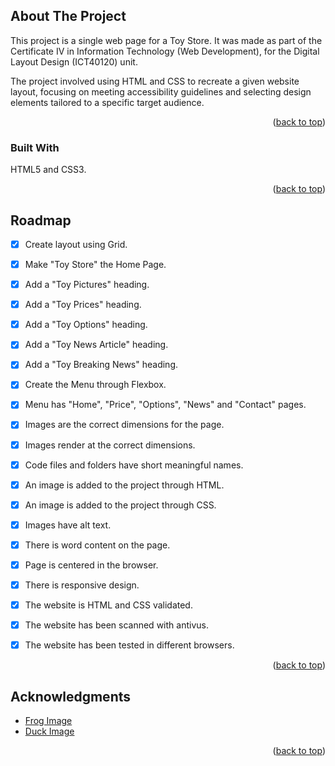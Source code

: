 ## About The Project

This project is a single web page for a Toy Store. It was made as part of the Certificate IV in Information Technology (Web Development), for the Digital Layout Design (ICT40120) unit.

The project involved using HTML and CSS to recreate a given website layout, focusing on meeting accessibility guidelines and selecting design elements tailored to a specific target audience.

<p align="right">(<a href="#readme-top">back to top</a>)</p>


### Built With

HTML5 and CSS3.

<p align="right">(<a href="#readme-top">back to top</a>)</p>





## Roadmap

- [x] Create layout using Grid.
- [x] Make "Toy Store" the Home Page.
- [x] Add a "Toy Pictures" heading.
- [x] Add a "Toy Prices" heading.
- [x] Add a "Toy Options" heading.
- [x] Add a "Toy News Article" heading.
- [x] Add a "Toy Breaking News" heading.
- [x] Create the Menu through Flexbox.
- [x] Menu has "Home", "Price", "Options", "News" and "Contact" pages.
- [x] Images are the correct dimensions for the page.
- [x] Images render at the correct dimensions.
- [x] Code files and folders have short meaningful names.
- [x] An image is added to the project through HTML.
- [x] An image is added to the project through CSS.
- [x] Images have alt text.
- [x] There is word content on the page.
- [x] Page is centered in the browser.
- [x] There is responsive design.
- [x] The website is HTML and CSS validated.
- [x] The website has been scanned with antivus.
- [x] The website has been tested in different browsers.


<p align="right">(<a href="#readme-top">back to top</a>)</p>





## Acknowledgments


* [Frog Image](https://www.pexels.com/photo/bath-toy-frog-frog-toy-frogs-1362589/)
* [Duck Image](https://www.pexels.com/photo/bath-toy-objects-rubber-rubber-duck-1364561/)


<p align="right">(<a href="#readme-top">back to top</a>)</p>
